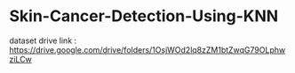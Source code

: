 # Skin-Cancer-Detection-Using-KNN
dataset drive link : https://drive.google.com/drive/folders/1OsjWOd2lq8zZM1btZwqG79OLphwziLCw
